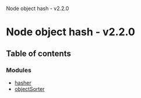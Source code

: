 Node object hash - v2.2.0

# Node object hash - v2.2.0

## Table of contents

### Modules

- [hasher](modules/hasher.md)
- [objectSorter](modules/objectsorter.md)
